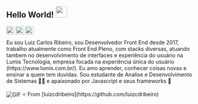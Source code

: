 ## Hello World! <img src="https://raw.githubusercontent.com/iampavangandhi/iampavangandhi/master/gifs/Hi.gif" width="30px"></h2>

<a href="https://twitter.com/luizjuniordant1">
  <img align="left" alt="Ajay's Twitter" width="22px" src="https://cdn.jsdelivr.net/npm/simple-icons@v3/icons/twitter.svg" />
</a>
<a href="https://www.linkedin.com/in/luiz-carlos-dantas-ribeiro-junior-7422b9124/">
  <img align="left" alt="Ajay's Linkdein" width="22px" src="https://cdn.jsdelivr.net/npm/simple-icons@v3/icons/linkedin.svg" />
</a>
<a href="https://github.com/luizcdribeiro">
  <img align="left" alt="Ajay's Github" width="22px" src="https://cdn.jsdelivr.net/npm/simple-icons@v3/icons/github.svg" />
</a>
<br /><br/>
Eu sou Luiz Carlos Ribeiro, sou Desenvolvedor Front End desde 2017, trabalho atualmente como Front End Pleno, com stacks diversas, atuando tambem no desenvolvimento de interfaces e experiência do usuário na Lumis Tecnologia, empresa focada na experiência única do usuário (https://www.lumis.com.br/). Eu amo aprender, conhecer coisas novas e ensinar a quem tem duvidas. Sou estudante de Analise e Desenvolvimento de Sistemas 👨‍💻  e apaixonado por Javascript e seus frameworks 🌱
<br /><br/>
<img align="center" alt="GIF" src="https://media.giphy.com/media/PiQejEf31116URju4V/giphy.gif" />
⭐️ From [luizcdribeiro](https://github.com/luizcdribeiro)
